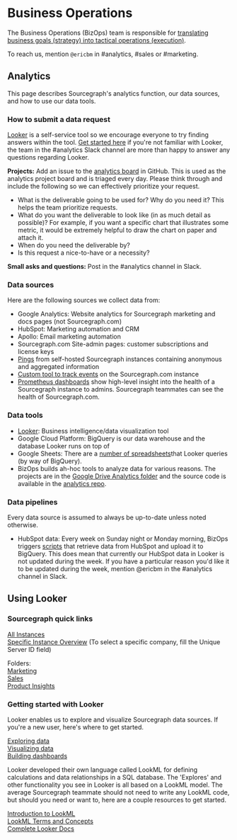# Business Operations

The Business Operations (BizOps) team is responsible for [translating business goals (strategy) into tactical operations (execution)](https://medium.com/business-startup-development-and-more/why-your-startup-also-needs-a-bizops-team-5d2e7d436a0).

To reach us, mention `@ericbm` in #analytics, #sales or #marketing.
## Analytics

This page describes Sourcegraph's analytics function, our data sources, and how to use our data tools.

### How to submit a data request

[Looker](https://sourcegraph.looker.com/) is a self-service tool so we encourage everyone to try finding answers within the tool. [Get started here](#using-looker) if you're not familiar with Looker, the team in the #analytics Slack channel are more than happy to answer any questions regarding Looker. 

**Projects:** Add an issue to the [analytics board](https://github.com/sourcegraph/analytics/issues) in GitHub. This is used as the analytics project board and is triaged every day. Please think through and include the following so we can effectively prioritize your request.
- What is the deliverable going to be used for? Why do you need it? This helps the team prioritize requests. 
- What do you want the deliverable to look like (in as much detail as possible)? For example, if you want a specific chart that illustrates some metric, it would be extremely helpful to draw the chart on paper and attach it.
- When do you need the deliverable by? 
- Is this request a nice-to-have or a necessity?

**Small asks and questions:** Post in the #analytics channel in Slack. 

### Data sources

Here are the following sources we collect data from:

* Google Analytics: Website analytics for Sourcegraph marketing and docs pages (not Sourcegraph.com)
* HubSpot: Marketing automation and CRM
* Apollo: Email marketing automation
* Sourcegraph.com Site-admin pages: customer subscriptions and license keys
* [Pings](https://docs.sourcegraph.com/admin/pings) from self-hosted Sourcegraph instances containing anonymous and aggregated information
* [Custom tool to track events](https://github.com/sourcegraph/sourcegraph/issues/5486) on the Sourcegraph.com instance
* [Prometheus dashboards](https://sourcegraph.com/-/debug/grafana/?orgId=1) show high-level insight into the health of a Sourcegraph instance to admins. Sourcegraph teammates can see the health of Sourcegraph.com. 

### Data tools

* [Looker](#using-looker): Business intelligence/data visualization tool
* Google Cloud Platform: BigQuery is our data warehouse and the database Looker runs on top of
* Google Sheets: There are a [number of spreadsheets](https://drive.google.com/drive/folders/1vOyhFO90FjHe-bwnHOZeljHLuhXL2BAv)that Looker queries (by way of BigQuery).
* BizOps builds ah-hoc tools to analyze data for various reasons. The projects are in the [Google Drive Analytics folder](https://drive.google.com/drive/folders/13b2PJqiQzjLMrM2ZAjlsax0fT_DQlxFm) and the source code is available in the [analytics repo](https://github.com/sourcegraph/analytics).

### Data pipelines

Every data source is assumed to always be up-to-date unless noted otherwise.  

* HubSpot data: Every week on Sunday night or Monday morning, BizOps triggers [scripts](https://github.com/sourcegraph/analytics/tree/master/HubSpot%20ETL) that retrieve data from HubSpot and upload it to BigQuery. This does mean that currently our HubSpot data in Looker is not updated during the week. If you have a particular reason you'd like it to be updated during the week, mention @ericbm in the #analytics channel in Slack. 

## Using Looker

### Sourcegraph quick links

[All Instances](https://sourcegraph.looker.com/looks/436)<br/>
[Specific Instance Overview](https://sourcegraph.looker.com/dashboards/94?Unique%20Server%20ID=&Site%20ID=&filter_config=%7B%22Unique%20Server%20ID%22:%5B%7B%22type%22:%22%3D%22,%22values%22:%5B%7B%22constant%22:%22%22%7D,%7B%7D%5D,%22id%22:4%7D%5D,%22Site%20ID%22:%5B%7B%22type%22:%22%3D%22,%22values%22:%5B%7B%22constant%22:%22%22%7D,%7B%7D%5D,%22id%22:5%7D%5D%7D) (To select a specific company, fill the Unique Server ID field)<br/>

Folders:<br/>
[Marketing](https://sourcegraph.looker.com/folders/109)<br/>
[Sales](https://sourcegraph.looker.com/folders/114)<br/>
[Product Insights](https://sourcegraph.looker.com/folders/113)<br/>

### Getting started with Looker

Looker enables us to explore and visualize Sourcegraph data sources. If you're a new user, here's where to get started.

[Exploring data](http://www.looker.com/docs/exploring-data/exploring-data)<br/>
[Visualizing data](http://www.looker.com/docs/exploring-data/visualizing-query-results)<br/>
[Building dashboards](http://www.looker.com/docs/exploring-data/building-dashboards)<br/>

Looker developed their own language called LookML for defining calculations and data relationships in a SQL database. The 'Explores' and other functionality you see in Looker is all based on a LookML model.  The average Sourcegraph teammate should not need to write any LookML code, but should you need or want to, here are a couple resources to get started.

[Introduction to LookML](http://www.looker.com/docs/data-modeling/learning-lookml/what-is-lookml)<br/>
[LookML Terms and Concepts](http://www.looker.com/docs/data-modeling/learning-lookml/lookml-terms-and-concepts)<br/>
[Complete Looker Docs](http://www.looker.com/docs/reference)<br/>
